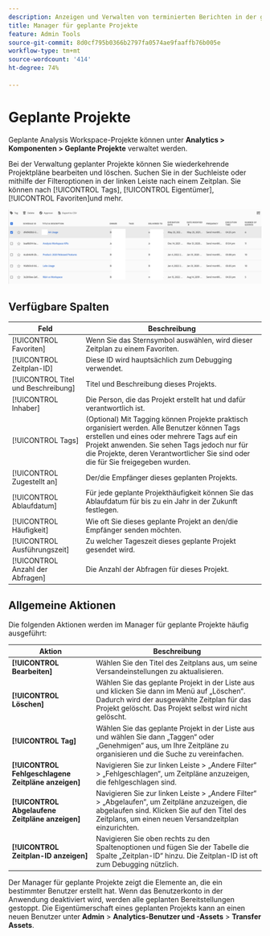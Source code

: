 ```yaml
---
description: Anzeigen und Verwalten von terminierten Berichten in der gesamten Organisation.
title: Manager für geplante Projekte
feature: Admin Tools
source-git-commit: 8d0cf795b0366b2797fa0574ae9faaffb76b005e
workflow-type: tm+mt
source-wordcount: '414'
ht-degree: 74%

---
```


# Geplante Projekte

Geplante Analysis Workspace-Projekte können unter **Analytics > Komponenten > Geplante Projekte** verwaltet werden.

Bei der Verwaltung geplanter Projekte können Sie wiederkehrende Projektpläne bearbeiten und löschen. Suchen Sie in der Suchleiste oder mithilfe der Filteroptionen in der linken Leiste nach einem Zeitplan. Sie können nach [!UICONTROL Tags], [!UICONTROL Eigentümer], [!UICONTROL Favoriten]und mehr.

![](assets/scheduled-project-manager2.png)

## Verfügbare Spalten

| Feld | Beschreibung |
| --- | --- |
| [!UICONTROL Favoriten] | Wenn Sie das Sternsymbol auswählen, wird dieser Zeitplan zu einem Favoriten. |
| [!UICONTROL Zeitplan-ID] | Diese ID wird hauptsächlich zum Debugging verwendet. |
| [!UICONTROL Titel und Beschreibung] | Titel und Beschreibung dieses Projekts. |
| [!UICONTROL Inhaber] | Die Person, die das Projekt erstellt hat und dafür verantwortlich ist. |
| [!UICONTROL Tags] | (Optional) Mit Tagging können Projekte praktisch organisiert werden. Alle Benutzer können Tags erstellen und eines oder mehrere Tags auf ein Projekt anwenden. Sie sehen Tags jedoch nur für die Projekte, deren Verantwortlicher Sie sind oder die für Sie freigegeben wurden. |
| [!UICONTROL Zugestellt an] | Der/die Empfänger dieses geplanten Projekts. |
| [!UICONTROL Ablaufdatum] | Für jede geplante Projekthäufigkeit können Sie das Ablaufdatum für bis zu ein Jahr in der Zukunft festlegen. |
| [!UICONTROL Häufigkeit] | Wie oft Sie dieses geplante Projekt an den/die Empfänger senden möchten. |
| [!UICONTROL Ausführungszeit] | Zu welcher Tageszeit dieses geplante Projekt gesendet wird.  |
| [!UICONTROL Anzahl der Abfragen] | Die Anzahl der Abfragen für dieses Projekt. |

## Allgemeine Aktionen

Die folgenden Aktionen werden im Manager für geplante Projekte häufig ausgeführt:

| Aktion | Beschreibung |
|---|---|
| **[!UICONTROL Bearbeiten]** | Wählen Sie den Titel des Zeitplans aus, um seine Versandeinstellungen zu aktualisieren. |
| **[!UICONTROL Löschen]** | Wählen Sie das geplante Projekt in der Liste aus und klicken Sie dann im Menü auf „Löschen“. Dadurch wird der ausgewählte Zeitplan für das Projekt gelöscht. Das Projekt selbst wird nicht gelöscht. |
| **[!UICONTROL Tag]** | Wählen Sie das geplante Projekt in der Liste aus und wählen Sie dann „Taggen“ oder „Genehmigen“ aus, um Ihre Zeitpläne zu organisieren und die Suche zu vereinfachen. |
| **[!UICONTROL Fehlgeschlagene Zeitpläne anzeigen]** | Navigieren Sie zur linken Leiste > „Andere Filter“ > „Fehlgeschlagen“, um Zeitpläne anzuzeigen, die fehlgeschlagen sind. |
| **[!UICONTROL Abgelaufene Zeitpläne anzeigen]** | Navigieren Sie zur linken Leiste > „Andere Filter“ > „Abgelaufen“, um Zeitpläne anzuzeigen, die abgelaufen sind. Klicken Sie auf den Titel des Zeitplans, um einen neuen Versandzeitplan einzurichten. |
| **[!UICONTROL Zeitplan-ID anzeigen]** | Navigieren Sie oben rechts zu den Spaltenoptionen und fügen Sie der Tabelle die Spalte „Zeitplan-ID“ hinzu. Die Zeitplan-ID ist oft zum Debugging nützlich. |

Der Manager für geplante Projekte zeigt die Elemente an, die ein bestimmter Benutzer erstellt hat. Wenn das Benutzerkonto in der Anwendung deaktiviert wird, werden alle geplanten Bereitstellungen gestoppt. Die Eigentümerschaft eines geplanten Projekts kann an einen neuen Benutzer unter **Admin** > **Analytics-Benutzer und -Assets** > **Transfer Assets**.